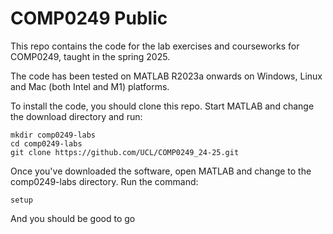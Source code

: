 # COMP0249 Public

This repo contains the code for the lab exercises and courseworks for COMP0249, taught in the spring 2025.

The code has been tested on MATLAB R2023a onwards on Windows, Linux and Mac (both Intel and M1) platforms.

To install the code, you should clone this repo. Start MATLAB and change the download directory and run:
```
mkdir comp0249-labs
cd comp0249-labs
git clone https://github.com/UCL/COMP0249_24-25.git
```

Once you've downloaded the software, open MATLAB and change to the comp0249-labs directory. Run the command:

```
setup
```
And you should be good to go
